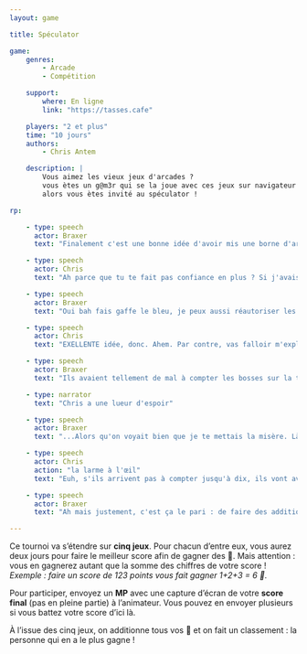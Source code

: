 ```yaml
---
layout: game

title: Spéculator

game:
    genres:
        - Arcade
        - Compétition

    support:
        where: En ligne
        link: "https://tasses.cafe"

    players: "2 et plus"
    time: "10 jours"
    authors:
        - Chris Antem

    description: |
        Vous aimez les vieux jeux d'arcades ?
        vous ètes un g@m3r qui se la joue avec ces jeux sur navigateur ?
        alors vous ètes invité au spéculator !

rp:

    - type: speech
      actor: Braxer
      text: "Finalement c'est une bonne idée d'avoir mis une borne d'arcarde."

    - type: speech
      actor: Chris
      text: "Ah parce que tu te fait pas confiance en plus ? Si j'avais su..."

    - type: speech
      actor: Braxer
      text: "Oui bah fais gaffe le bleu, je peux aussi réautoriser les paris clandestins sur qui de nous deux file le plus de gnons."

    - type: speech
      actor: Chris
      text: "EXELLENTE idée, donc. Ahem. Par contre, vas falloir m'expliquer pourquoi avoir acheté autant de seaux de jetons, ils servent à rien et on a pas de budget."

    - type: speech
      actor: Braxer
      text: "Ils avaient tellement de mal à compter les bosses sur la tête..."

    - type: narrator
      text: "Chris a une lueur d'espoir"

    - type: speech
      actor: Braxer
      text: "...Alors qu'on voyait bien que je te mettais la misère. Là ils ont découvert les scores, donc ils parient dessus."

    - type: speech
      actor: Chris
      action: "la larme à l'œil"
      text: "Euh, s'ils arrivent pas à compter jusqu'à dix, ils vont avoir du mal."

    - type: speech
      actor: Braxer
      text: "Ah mais justement, c'est ça le pari : de faire des additions. Ils apprennent à compter comme ça."

---
```


Ce tournoi va s’étendre sur **cinq jeux**. Pour chacun d’entre eux, vous aurez deux jours pour faire le meilleur score afin de gagner des 🔶. Mais attention : vous en gagnerez autant que la somme des chiffres de votre score !
*Exemple : faire un score de 123 points vous fait gagner 1+2+3 = 6 🔶.*

Pour participer, envoyez un **MP** avec une capture d’écran de votre **score final** (pas en pleine partie) à l’animateur. Vous pouvez en envoyer plusieurs si vous battez votre score d’ici là.

À l’issue des cinq jeux, on additionne tous vos 🔶 et on fait un classement : la personne qui en a le plus gagne !
